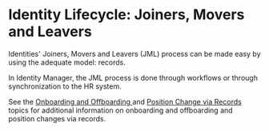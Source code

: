# Identity Lifecycle: Joiners, Movers and Leavers

Identities' Joiners, Movers and Leavers (JML) process can be made easy by using the adequate model:
records.

In Identity Manager, the JML process is done through workflows or through synchronization to the HR
system.

See the [ Onboarding and Offboarding ](/docs/identitymanager/saas/identitymanager/integration-guide/identity-management/joiners-movers-leavers/on-offboarding/index.md) and
[ Position Change via Records ](/docs/identitymanager/saas/identitymanager/integration-guide/identity-management/joiners-movers-leavers/position-change/index.md) topics for additional information on
onboarding and offboarding and position changes via records.
